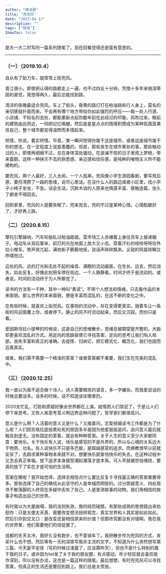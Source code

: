 ```yaml
---
author: "傅泽薪"
title: "兜兜风"
date: "2023-04-17"
description: ""
tags: ["随笔"]
ShowToc: false
---
```


是大一大二时写的一篇系列随笔了。现在回看觉得还是蛮有意思的。
<!--more-->
---

### （一）（2019.10.4）

自从有了助力车，就常常上街兜风。

晋江很小。即使把认得的路都走上一遍，也不过四五十分钟。凭借十多年来根深蒂固的直觉，晃悠得再久，最后总能找到路。

清凉的夜晚最适合兜风。车上了街头，昏黄的路灯打在柏油路和行人身上，莫名的亲切感就扑面而来。不会再有哪个地方带给你如此强烈的呼应——每一处人行道、小店铺、不知名的去处，都能重新点起你数年前在此经过的印象。风吹过来，眼前的建筑由远而近，一同把记忆唤醒。然后是星星点点的情愫积攒成为某种氛围笼罩住自己，整个城市都变得温煦而多情起来。

矫情，你说。着实矫情。毕竟，某一瞬间觉得你属于这座城市，或者这座城市属于你的想法，在一定程度上说是愚蠢的。但是，那些发生在城市某处的事，那些触动过的人，即使再细微不过，总在身体深处骚动，在波澜不惊的日子里爬上梦梢，带来震颤。这样一种抹灭不去的熟悉感、亲近感和信任感，是纯粹的唯物主义所不能建构的。

要兜风，两个人最好，三人太闹，一个人孤单。兜风像小学生游园看剧，要写观后感，要捋清攒了一路的思绪，说尽心里话。在没什么人的路边或者小区里，找小亭子小椅子坐坐，不急。话会生话，沉默木讷的人原来也情感丰富、感触连篇，坐久了都舍不得回去。

回到家里，兜风的人是要失眠了。兜来兜去，兜的不过是某种心情。心情酝酿好了，才好再上路。

### （二）（2020.8.15）

摩托引擎躁响，汽车轮胎轧过柏油路面。菜市场工人赤裸着上身往货车上接递箱子。电动车从背后窜来，前灯的光在地面上放大又小去。穿着汗衫的吱吱呀呀往外拉小推车。笑声突兀起，满地影子簌簌地摇，说话声碎碎飘来。尖锐的鸣笛转瞬又呼啸而过。

近处的风、远的灯光和无处不起的噪音、满眼的流动画面，在生长、远去，然后消失，如此反复。好像此刻把车停在街边，一个人静静看，时间才终于是流动的。或者说，时间的流动终于为人所察觉了。

读书的方法有一千种，其中一种叫“素读”。不带个人想法和情绪，只去看作品的本来面貌。那么世界的本来面貌，便是丰富而混乱的，在这不断的变化之中。

在有些时候，就喜欢上街兜风。在事物的流动中，存在变得更真实。骑着车让一条街的风迎面覆上你。或者停下。静止的风不时流动起来，而后又沉寂。而你只是看。

爱因斯坦拉小提琴的时候说，这是自己的思维散步。思绪总被期望是齐整的，大脑却更喜欢混乱的方式。用定向的思路驱使它寻找答案，定向的思考让我们陷入局部，丧失丰富和真正的准确。去提炼、归纳它，把它模式化、概念化，我们也因而远离真实。

或者，我们需不需要一个精准的答案？或者答案都不重要，我们生在完美的混乱中。

### （三）（2020.12.25）

我一直以为我不适合做个诗人。诗人需要精炼的语言，多一字嫌杂。而我爱说话的时候总要话多。话多的时候，话不知道该往哪里扔。

2020太忙乱，打脸和质疑好像全世界都在上演。疫情把人们禁足了，于是让人们停下来思考。又有人来思考意义啊边界这种问题了，哲学家们都很高兴。

意义是什么啊？人活着的意义又是什么？又接着问，恋爱结婚读书工作都是为了什么呢？人们把苏格拉底投票处死的原因多半是因为他爱层层追问，追问意义最后就触及到虚无。没有固定的答案，就会有种种答案。关于人生的意义至少大家都同意：要快乐。关于快乐有人说，快乐是感官的不是外界的，所以与心境的关系远大于物质、功名。有人说快乐不只是多巴胺，是超越感官的追求。而佛教很早以前就反驳了，去趋求某种事物本来就不对。想要快乐就害怕快乐的失去，在这种过程中又怎会真正幸福。放下追求本身接受潮起潮落才是本真。可人早就被世俗缠绕，要真的放下了实在才是可怕的生活啊。

答案在哪呢？我开始觉得，选择去相信点什么要比反复于寻找最正确的答案重要得多。那些选择了自己的确信从此坚守的人是幸福而明智的。过分质疑意义、四处周寻不敢落脚的人终究在多疑中丢失了自己。人是爱讲故事的动物。我们用相信的故事才构造出自己的世界。

有时我以为大厦崩塌，我的法则失效，我的经历碰壁。有那些成熟的思想跳出来劝慰你：只是太傻太天真，需要改变想法扭转观念，真实世界和人其实是如此如此。然后引你到交叉口：是改变还是相信原来的价值？但那终究都没有对错啊。我在我的世界里，他们需要他们的信徒罢了。

成都的冬天太冷，我好久没有跑步，也不爱骑车了。我把散步作为兜风的方式，发呆什么也不想。然后等有一天的深夜写我非主流的文字。不知道为什么突然想写第三篇。今天是平安夜（写的时候过凌晨了，应该算昨天），但也不是什么特别的属于我的日子。或许因为lwl发了关于我的朋友圈，有点感动。年少轻狂就会喜欢故作深刻，所以没有办法，这也是一篇这样的随笔。最后想想，有时兜兜风可以寻找答案，但真正的生活还是要回到路上。我们总是太慌张。
